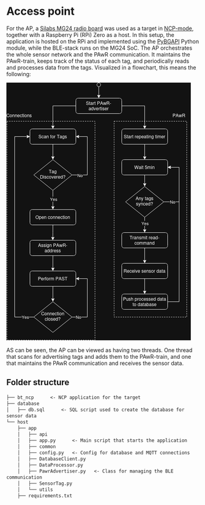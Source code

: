 # Access point
For the AP, a [Silabs MG24 radio board](https://www.silabs.com/documents/public/reference-manuals/brd4186c-rm.pdf) was used as a target in [NCP-mode](https://www.silabs.com/documents/public/application-notes/an1259-bt-ncp-mode-sdk-v3x.pdf), together with a Raspberry Pi (RPi) Zero as a host. In this setup, the application is hosted on the RPi and implemented using the [PyBGAPI](https://github.com/SiliconLabs/pybgapi) Python module, while the BLE-stack runs on the MG24 SoC.
The AP orchestrates the whole sensor network and the PAwR communication. It maintains the PAwR-train, keeps track of the status of each tag, and periodically reads and processes data from the tags. Visualized in a flowchart, this means the following:

![AP_flow](../imgs/AP_flow.png)

AS can be seen, the AP can be viewed as having two threads. One thread that scans for advertising tags and adds them to the PAwR-train, and one that maintains the PAwR communication and receives the sensor data.

## Folder structure

```
├── bt_ncp      <- NCP application for the target
├── database
│   ├── db.sql      <- SQL script used to create the database for sensor data
└── host
    ├── app
    │   ├── api
    │   ├── app.py      <- Main script that starts the application
    │   ├── common
    │   ├── config.py   <- Config for database and MQTT connections
    │   ├── DatabaseClient.py
    │   ├── DataProcessor.py
    │   ├── PawrAdvertiser.py   <- Class for managing the BLE communication
    │   ├── SensorTag.py
    │   └── utils
    ├── requirements.txt
```
